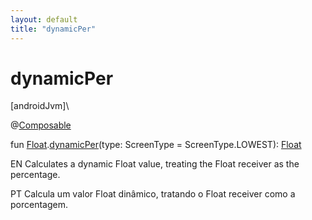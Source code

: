 ```yaml
---
layout: default
title: "dynamicPer"
---
```


# dynamicPer

[androidJvm]\

@[Composable](https://developer.android.com/reference/kotlin/androidx/compose/runtime/Composable.html)

fun [Float](https://kotlinlang.org/api/core/kotlin-stdlib/kotlin/-float/index.html).[dynamicPer](dynamic-per.md)(type: ScreenType = ScreenType.LOWEST): [Float](https://kotlinlang.org/api/core/kotlin-stdlib/kotlin/-float/index.html)

EN Calculates a dynamic Float value, treating the Float receiver as the percentage.

PT Calcula um valor Float dinâmico, tratando o Float receiver como a porcentagem.